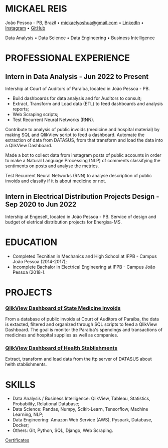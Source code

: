 # MICKAEL REIS
João Pessoa - PB, Brazil • mickaelyoshua@gmail.com • [LinkedIn](https://www.linkedin.com/in/mickaelyoshua/) • [Instagram](https://www.instagram.com/mickaelyoshua/) • [GitHub](https://github.com/mickaelyoshua7674)

Data Analysis • Data Science • Data Engineering • Business Intelligence

# PROFESSIONAL EXPERIENCE
## Intern in Data Analysis - Jun 2022 to Present
Intership at Court of Auditors of Paraíba, located in João Pessoa - PB.

* Build dashboards for data analysis and for Auditors to consult;
* Extract, Transform and Load data (ETL) to feed dashboards and analysis reports;
* Web Scraping scripts;
* Test Recurrent Neural Networks (RNN).

Contribute to analysis of public invoids (medicine and hospital material) by making SQL and QlikView script to feed a dashboard. Automate the extraction of data from DATASUS, from that transform and load the data into a QlikView Dashboard.

Made a bot to collect data from instagram posts of public accounts in order to make a Natural Language Processing (NLP) of comments classifying the sentiments on posts and analyse the metrics.

Test Recurrent Neural Networks (RNN) to analyse description of public invoids and classify if it is about medicine or not.

## Intern in Electrical Distribution Projects Design - Sep 2020 to Jun 2022
Intership at Engeselt, located in João Pessoa - PB. Service of design and budget of eletrical distribution projects for Energisa-MS.

# EDUCATION
* Completed Tecnitian in Mechanics and High School at IFPB - Campus João Pessoa (2014-2017);
* Incomplete Bachalor in Electrical Engineering at IFPB - Campus João Pessoa (2018-).

# PROJECTS
### [QlikView Dashboard of State Medicine Invoids](https://github.com/mickaelyoshua7674/qlikview_dashboard_for_medicine_invoids)
From a database of public invoids at Court of Auditors of Paraíba, the data is extacted, filtered and organized through SQL scripts to feed a QlikView Dashboard. The goal is monitor the Paraíba's spendings and transactions of medicines and hospital supplies as well as companies.

### [QlikView Dashboard of Health Stablishments](https://github.com/mickaelyoshua7674/datasus_health_stablishments)
Extract, transform and load data from the ftp server of DATASUS about helth stablishments.


# SKILLS
* Data Analysis / Business Intelligence: QlikView, Tableau, Statistics, Probability, Relational Database;
* Data Science: Pandas, Numpy, Scikit-Learn, Tensorflow, Machine Learning, NLP;
* Data Engineering: Amazon Web Service (AWS), Pyspark, Database, Docker;
* Others: Git, Python, SQL, Django, Web Scraping.

[Certificates](https://www.linkedin.com/in/mickaelyoshua/details/certifications/)
